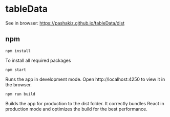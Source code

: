 # tableData

See in browser: <a href="https://pashakiz.github.io/tableData/dist" title="demo">https://pashakiz.github.io/tableData/dist</a>

## npm

`npm install`

To install all required packages

`npm start`

Runs the app in development mode.
Open http://localhost:4250 to view it in the browser.

`npm run build`

Builds the app for production to the dist folder.
It correctly bundles React in production mode and optimizes the build for the best performance.
